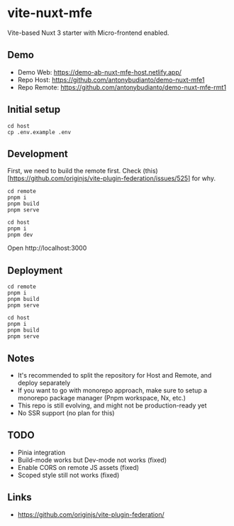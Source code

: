 # vite-nuxt-mfe

Vite-based Nuxt 3 starter with Micro-frontend enabled.

## Demo

- Demo Web: https://demo-ab-nuxt-mfe-host.netlify.app/
- Repo Host: https://github.com/antonybudianto/demo-nuxt-mfe1
- Repo Remote: https://github.com/antonybudianto/demo-nuxt-mfe-rmt1

## Initial setup

```
cd host
cp .env.example .env
```

## Development

First, we need to build the remote first. Check (this)[https://github.com/originjs/vite-plugin-federation/issues/525] for why.

```
cd remote
pnpm i
pnpm build
pnpm serve
```

```
cd host
pnpm i
pnpm dev
```

Open http://localhost:3000

## Deployment

```
cd remote
pnpm i
pnpm build
pnpm serve

cd host
pnpm i
pnpm build
pnpm serve
```

## Notes

- It's recommended to split the repository for Host and Remote, and deploy separately
- If you want to go with monorepo approach, make sure to setup a monorepo package manager (Pnpm workspace, Nx, etc.)
- This repo is still evolving, and might not be production-ready yet
- No SSR support (no plan for this)

## TODO

- Pinia integration
- Build-mode works but Dev-mode not works (fixed)
- Enable CORS on remote JS assets (fixed)
- Scoped style still not works (fixed)

## Links

- https://github.com/originjs/vite-plugin-federation/

